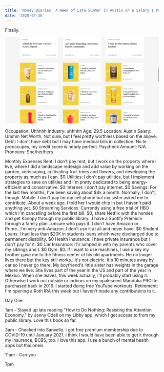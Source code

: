 ```yaml
---
title: 'Money Diaries: A Week of Late Summer in Austin on a Salary I Pay Myself'
date: '2020-07-30'
---
```


Finally.

![photo](post9photo1.png)

Occupation: Uhhhhh 
Industry: uhhhhh
Age: 29.5
Location: Austin
Salary: Ummm
Net Worth: Not sure, but I feel pretty worthless based on the above.
Debt: I don't have debt but I may have medical bills in collection. No te preoccupes, my credit score is nearly perfect.
Paycheck Amount: N/A
Pronouns: She/her/hers

Monthly Expenses
Rent: I don't pay rent, but I work on the property where I live, where I did a landscape redesign and add value by working on the garden, xeriscaping, cultivating fruit trees and flowers, and developing the property as much as I can. $0
Utilities: I don't pay utilities, but I implement strategies to save on utilities and I'm pretty dedicated to being energy-efficient and conservative. $0
Internet: I don't pay internet. $0
Savings: For the last few months, I've been saving about $4k a month. Normally, I don't, though.
Mobile: I don't pay for my cell phone but my sister asked me to contribute. About a week ago, I told her I would chip in but I haven't paid anything yet. $0
Streaming Services: Currently using a free trial of HBO which I'm cancelling before the first bill. $0, share Netflix with the homies and get Kanopy through my public library...I have a Spotify Premium through a family plan...unsure who pays it. I don't have Amazon or Prime...I'm very anti-Amazon, I don't use it at all and never have. $0
Student Loans: I had less than $20K in students loans which were discharged due to permanent disability. $0
Health Insurance: I have private insurance but I don't pay for it. $0
Car Insurance: It's lumped in with my parents who cover my siblings and I. $0
Gym: $0. If I want to use machines, I use a key my brother gave me to the fitness center of his old apartments. He no longer lives there but the key still works...it's not electric. It's 10 minutes away by car so I never go there. My boyfriend's little sister has weights in the garage where we live. She lives part of the year in the US and part of the year in Mexico. When she leaves, this week actually, I'll probably start using it. Otherwise I work out outside or indoors on my opalescent Manduka PROlite purchased back in 2016. I started doing free YouTube workouts.
Retirement: I'm opening a Roth IRA this week but I haven't made any contributions to it.

Day One.

1am - Stayed up late reading "How to Do Nothing: Resisting the Attention Economy," by Jenny Odell on my Libby app, which I get access to from my public library. Love this book so far.

3am - Checked into Sanvello. I got free premium membership due to COVID-19 until January 2021. I think I would have been able to get it through my insurance, BCBS, too. I love this app. I use a bunch of mental health apps but this oneis

11am - Can you



7pm
